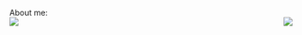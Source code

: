About me:
<br>
<img align="left" src="https://github-readme-stats.vercel.app/api?username=Licoy&show_icons=true&icon_color=805AD5&theme=onedark" />
<img align="right" src="https://github-readme-stats.vercel.app/api/top-langs/?username=Licoy&layout=compact&theme=onedark" />


